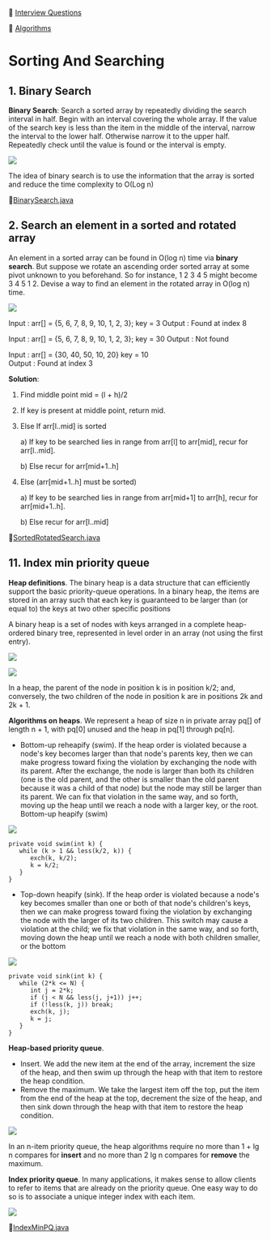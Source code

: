 :palm_tree: [Interview Questions](https://kellylin1115.github.io/interview-questions-blog/)

🌿 [Algorithms](index-algorithms.md)

# Sorting And Searching
## 1. Binary Search
**Binary Search**: Search a sorted array by repeatedly dividing the search interval in half. Begin with an interval covering the whole array. If the value of the search key is less than the item in the middle of the interval, narrow the interval to the lower half. Otherwise narrow it to the upper half. Repeatedly check until the value is found or the interval is empty.

![](../../images/algorithms/binary-search.png)

The idea of binary search is to use the information that the array is sorted and reduce the time complexity to O(Log n)

:pencil:[BinarySearch.java](../../../../java/com/kellylin1115/interview/algorithms/sortingsearching/BinarySearch.java)

## 2. Search an element in a sorted and rotated array
An element in a sorted array can be found in O(log n) time via **binary search**. But suppose we rotate an ascending order sorted array at some pivot unknown to you beforehand. So for instance, 1 2 3 4 5 might become 3 4 5 1 2. Devise a way to find an element in the rotated array in O(log n) time.

![](../../images/algorithms/sorted-pivoted-array.png)

Input  : arr[] = {5, 6, 7, 8, 9, 10, 1, 2, 3};
         key = 3
Output : Found at index 8

Input  : arr[] = {5, 6, 7, 8, 9, 10, 1, 2, 3};
         key = 30
Output : Not found

Input : arr[] = {30, 40, 50, 10, 20}
        key = 10   
Output : Found at index 3

**Solution**:

1) Find middle point mid = (l + h)/2

2) If key is present at middle point, return mid.

3) Else If arr[l..mid] is sorted

    a) If key to be searched lies in range from arr[l]
       to arr[mid], recur for arr[l..mid].
       
    b) Else recur for arr[mid+1..h]
    
4) Else (arr[mid+1..h] must be sorted)

    a) If key to be searched lies in range from arr[mid+1]
       to arr[h], recur for arr[mid+1..h].
       
    b) Else recur for arr[l..mid] 

:pencil:[SortedRotatedSearch.java](../../../../java/com/kellylin1115/interview/algorithms/sortingsearching/SortedRotatedSearch.java)

## 11. Index min priority queue
**Heap definitions**. The binary heap is a data structure that can efficiently support the basic priority-queue operations. In a binary heap, the items are stored in an array such that each key is guaranteed to be larger than (or equal to) the keys at two other specific positions

A binary heap is a set of nodes with keys arranged in a complete heap-ordered binary tree, represented in level order in an array (not using the first entry).

![](../../images/algorithms/heap.png)

![](../../images/algorithms/heap-representations.png)

In a heap, the parent of the node in position k is in position k/2; and, conversely, the two children of the node in position k are in positions 2k and 2k + 1. 

**Algorithms on heaps**. We represent a heap of size n in private array pq[] of length n + 1, with pq[0] unused and the heap in pq[1] through pq[n].

* Bottom-up reheapify (swim). If the heap order is violated because a node's key becomes larger than that node's parents key, then we can make progress toward fixing the violation by exchanging the node with its parent. After the exchange, the node is larger than both its children (one is the old parent, and the other is smaller than the old parent because it was a child of that node) but the node may still be larger than its parent. We can fix that violation in the same way, and so forth, moving up the heap until we reach a node with a larger key, or the root. Bottom-up heapify (swim)
 
 ![](../../images/algorithms/swim.png)  
 
    private void swim(int k) {
       while (k > 1 && less(k/2, k)) {
          exch(k, k/2);
          k = k/2;
       }
    }

* Top-down heapify (sink). If the heap order is violated because a node's key becomes smaller than one or both of that node's children's keys, then we can make progress toward fixing the violation by exchanging the node with the larger of its two children. This switch may cause a violation at the child; we fix that violation in the same way, and so forth, moving down the heap until we reach a node with both children smaller, or the bottom

![](../../images/algorithms/sink.png) 

    private void sink(int k) {
       while (2*k <= N) {
          int j = 2*k;
          if (j < N && less(j, j+1)) j++;
          if (!less(k, j)) break;
          exch(k, j);
          k = j;
       }
    }
    
**Heap-based priority queue**. 
* Insert. We add the new item at the end of the array, increment the size of the heap, and then swim up through the heap with that item to restore the heap condition.
* Remove the maximum. We take the largest item off the top, put the item from the end of the heap at the top, decrement the size of the heap, and then sink down through the heap with that item to restore the heap condition.

![](../../images/algorithms/heap-ops.png) 

In an n-item priority queue, the heap algorithms require no more than 1 + lg n compares for **insert** and no more than 2 lg n compares for **remove** the maximum.

**Index priority queue**. In many applications, it makes sense to allow clients to refer to items that are already on the priority queue. One easy way to do so is to associate a unique integer index with each item.

![](../../images/algorithms/indexpq-api.png) 

:pencil:[IndexMinPQ.java](../../../../java/com/kellylin1115/interview/algorithms/sortingsearching/IndexMinPQ.java)

